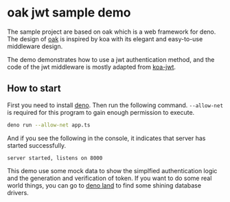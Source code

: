 # oak jwt sample demo

The sample project are based on oak which is a web framework for deno. The design of [oak](https://github.com/oakserver/oak) is inspired by koa with its elegant and easy-to-use middleware design. 

The demo demonstrates how to use a jwt authentication method, and the code of the jwt middleware is mostly adapted from [koa-jwt](https://github.com/koajs/jwt/).

## How to start
First you need to install [deno](https://github.com/denoland/deno_install). Then run the following command. `--allow-net` is required for this program to gain enough permission to execute.
```bash
deno run --allow-net app.ts
```
And if you see the following in the console, it indicates that server has started successfully.
```
server started, listens on 8000
```
This demo use some mock data to show the simplfied authentication logic and the generation and verification of token. If you want to do some real world things, you can go to [deno land](https://deno.land/x) to find some shining database drivers. 